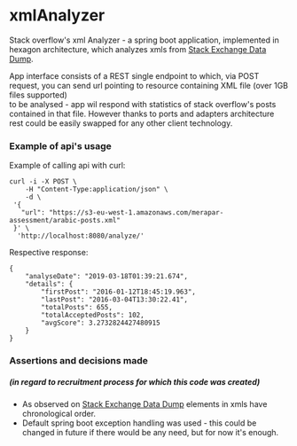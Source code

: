 # xmlAnalyzer
Stack overflow's xml Analyzer - a spring boot application, implemented in hexagon architecture, which analyzes xmls from [Stack Exchange Data Dump](https://archive.org/details/stackexchange). 

App interface consists of a REST single endpoint to which, via POST request, you can send url pointing to resource containing XML file (over 1GB files supported)  
to be analysed - app wil respond with statistics of stack overflow's posts contained in that file.
However thanks to ports and adapters architecture rest could be easily swapped for any other client technology.


### Example of api's usage
Example of calling api with curl:
```
curl -i -X POST \
    -H "Content-Type:application/json" \
    -d \
 '{
   "url": "https://s3-eu-west-1.amazonaws.com/merapar-assessment/arabic-posts.xml"
 }' \
  'http://localhost:8080/analyze/'
  ```
  Respective response:
  ```
  {
      "analyseDate": "2019-03-18T01:39:21.674",
      "details": {
          "firstPost": "2016-01-12T18:45:19.963",
          "lastPost": "2016-03-04T13:30:22.41",
          "totalPosts": 655,
          "totalAcceptedPosts": 102,
          "avgScore": 3.2732824427480915
      }
  }
```
### Assertions and decisions made
##### _(in regard to recruitment process for which this code was created)_

* As observed on [Stack Exchange Data Dump](https://archive.org/details/stackexchange) <row> elements in xmls have chronological order.
* Default spring boot exception handling was used - this could be changed in future if there would be any need, but for now it's enough.